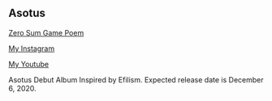 ## Asotus
<a href="https://github.com/Asotus/asotus.github.io/blob/master/Pdf%20File/Asotus.pdf" target="_blank">Zero Sum Game Poem</a>

<a href="https://www.instagram.com/_asotus/" target="_blank">My Instagram</a>

<a href="https://www.youtube.com/channel/UC85aXFVWf7bxq0GCdil59Hw/featured" target="_blank">My Youtube</a>

Asotus Debut Album Inspired by Efilism. Expected release date is December 6, 2020.
